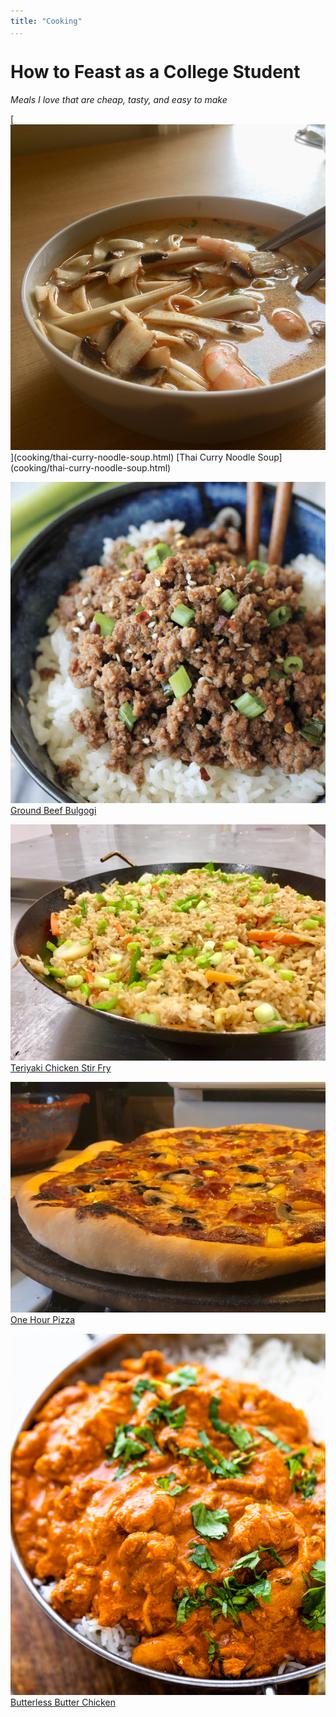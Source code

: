 ```yaml
---
title: "Cooking"
...
```


# How to Feast as a College Student
_Meals I love that are cheap, tasty, and easy to make_

<div class='image-gallery'>
[<img src="img/cooking/thai-curry-noodle-soup.jpg">](cooking/thai-curry-noodle-soup.html)
[Thai Curry Noodle Soup](cooking/thai-curry-noodle-soup.html)

[<img src="img/cooking/ground-beef-bulgogi.png">](cooking/ground-beef-bulgogi.html)
[Ground Beef Bulgogi](cooking/ground-beef-bulgogi.html)

[<img src="img/cooking/teriyaki-chicken-stir-fry.jpg">](cooking/teriyaki-chicken-stir-fry.html)
[Teriyaki Chicken Stir Fry](cooking/teriyaki-chicken-stir-fry.html)

[<img src="img/cooking/one-hour-pizza.jpg">](cooking/one-hour-pizza.html)
[One Hour Pizza](cooking/one-hour-pizza.html)

[<img src="img/cooking/butterless-butter-chicken.jpg">](cooking/butterless-butter-chicken.html)
[Butterless Butter Chicken](cooking/butterless-butter-chicken.html)

</div>
